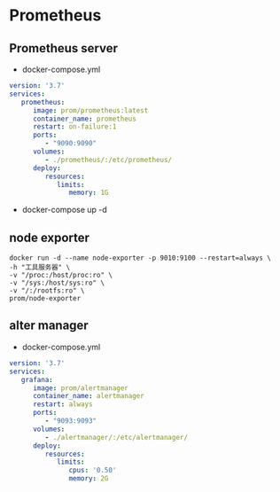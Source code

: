 # Prometheus

## Prometheus server
* docker-compose.yml
```yaml
version: '3.7'
services:
   prometheus:
      image: prom/prometheus:latest
      container_name: prometheus
      restart: on-failure:1
      ports:
         - "9090:9090"
      volumes:
         - ./prometheus/:/etc/prometheus/
      deploy:
         resources:
            limits:
               memory: 1G
```
* docker-compose up -d 

## node exporter
```shell
docker run -d --name node-exporter -p 9010:9100 --restart=always \
-h "工具服务器" \
-v "/proc:/host/proc:ro" \
-v "/sys:/host/sys:ro" \
-v "/:/rootfs:ro" \
prom/node-exporter
```

## alter manager
* docker-compose.yml
```yaml
version: '3.7'
services:
   grafana:
      image: prom/alertmanager
      container_name: alertmanager
      restart: always
      ports:
         - "9093:9093"
      volumes:
         - ./alertmanager/:/etc/alertmanager/
      deploy:
         resources:
            limits:
               cpus: '0.50'
               memory: 2G
```